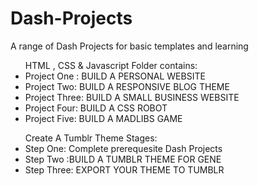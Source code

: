 # Dash-Projects
A range of Dash Projects for basic templates and learning

<ul> HTML , CSS & Javascript Folder contains:

<li> Project One : BUILD A PERSONAL WEBSITE </li>
<li> Project Two: BUILD A RESPONSIVE BLOG THEME</li>
<li> Project Three:  BUILD A SMALL BUSINESS WEBSITE </li>
<li> Project Four:  BUILD A CSS ROBOT </li>
<li> Project Five: BUILD A MADLIBS GAME </li>
</ul>

<ul> Create A Tumblr Theme Stages:

<li> Step One: Complete prerequesite Dash Projects </li>
<li> Step Two :BUILD A TUMBLR THEME FOR GENE </li>
<li> Step Three: EXPORT YOUR THEME TO TUMBLR </li>
</ul>
